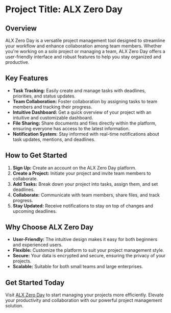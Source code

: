 # Project Title: ALX Zero Day

## Overview

ALX Zero Day is a versatile project management tool designed to streamline your workflow and enhance collaboration among team members. Whether you're working on a solo project or managing a team, ALX Zero Day offers a user-friendly interface and robust features to help you stay organized and productive.

## Key Features

- **Task Tracking:** Easily create and manage tasks with deadlines, priorities, and status updates.
- **Team Collaboration:** Foster collaboration by assigning tasks to team members and tracking their progress.
- **Intuitive Dashboard:** Get a quick overview of your project with an intuitive and customizable dashboard.
- **File Sharing:** Share documents and files directly within the platform, ensuring everyone has access to the latest information.
- **Notification System:** Stay informed with real-time notifications about task updates, mentions, and deadlines.

## How to Get Started

1. **Sign Up:** Create an account on the ALX Zero Day platform.
2. **Create a Project:** Initiate your project and invite team members to collaborate.
3. **Add Tasks:** Break down your project into tasks, assign them, and set deadlines.
4. **Collaborate:** Communicate with team members, share files, and track progress.
5. **Stay Updated:** Receive notifications to stay on top of changes and upcoming deadlines.

## Why Choose ALX Zero Day

- **User-Friendly:** The intuitive design makes it easy for both beginners and experienced users.
- **Flexible:** Customize the platform to suit your project management style.
- **Secure:** Your data is encrypted and secure, ensuring the privacy of your projects.
- **Scalable:** Suitable for both small teams and large enterprises.

## Get Started Today

Visit [ALX Zero Day](https://www.alxzeroday.com) to start managing your projects more efficiently. Elevate your productivity and collaboration with our powerful project management solution.

